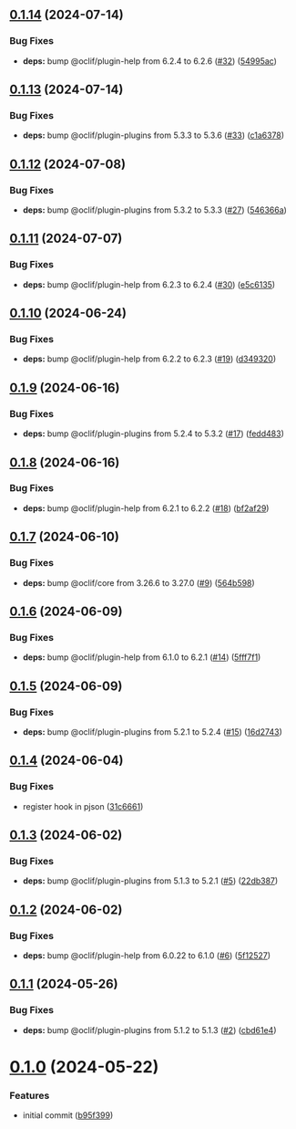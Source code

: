 ## [0.1.14](https://github.com/oclif/plugin-test-core-v3/compare/0.1.13...0.1.14) (2024-07-14)


### Bug Fixes

* **deps:** bump @oclif/plugin-help from 6.2.4 to 6.2.6 ([#32](https://github.com/oclif/plugin-test-core-v3/issues/32)) ([54995ac](https://github.com/oclif/plugin-test-core-v3/commit/54995acdad9a3951faaa476932706eecf6ced9ca))



## [0.1.13](https://github.com/oclif/plugin-test-core-v3/compare/0.1.12...0.1.13) (2024-07-14)


### Bug Fixes

* **deps:** bump @oclif/plugin-plugins from 5.3.3 to 5.3.6 ([#33](https://github.com/oclif/plugin-test-core-v3/issues/33)) ([c1a6378](https://github.com/oclif/plugin-test-core-v3/commit/c1a63784562817a03c12313ed090459b936eb979))



## [0.1.12](https://github.com/oclif/plugin-test-core-v3/compare/0.1.11...0.1.12) (2024-07-08)


### Bug Fixes

* **deps:** bump @oclif/plugin-plugins from 5.3.2 to 5.3.3 ([#27](https://github.com/oclif/plugin-test-core-v3/issues/27)) ([546366a](https://github.com/oclif/plugin-test-core-v3/commit/546366a571813cb6aff92e6edda32da9e6221481))



## [0.1.11](https://github.com/oclif/plugin-test-core-v3/compare/0.1.10...0.1.11) (2024-07-07)


### Bug Fixes

* **deps:** bump @oclif/plugin-help from 6.2.3 to 6.2.4 ([#30](https://github.com/oclif/plugin-test-core-v3/issues/30)) ([e5c6135](https://github.com/oclif/plugin-test-core-v3/commit/e5c61351a72939b44156c199a085f6a34bb273f4))



## [0.1.10](https://github.com/oclif/plugin-test-core-v3/compare/0.1.9...0.1.10) (2024-06-24)


### Bug Fixes

* **deps:** bump @oclif/plugin-help from 6.2.2 to 6.2.3 ([#19](https://github.com/oclif/plugin-test-core-v3/issues/19)) ([d349320](https://github.com/oclif/plugin-test-core-v3/commit/d34932061514265966ba298104aa6618c43bacf3))



## [0.1.9](https://github.com/oclif/plugin-test-core-v3/compare/0.1.8...0.1.9) (2024-06-16)


### Bug Fixes

* **deps:** bump @oclif/plugin-plugins from 5.2.4 to 5.3.2 ([#17](https://github.com/oclif/plugin-test-core-v3/issues/17)) ([fedd483](https://github.com/oclif/plugin-test-core-v3/commit/fedd483f244c404ffb74ee6006c521287ed6bd5b))



## [0.1.8](https://github.com/oclif/plugin-test-core-v3/compare/0.1.7...0.1.8) (2024-06-16)


### Bug Fixes

* **deps:** bump @oclif/plugin-help from 6.2.1 to 6.2.2 ([#18](https://github.com/oclif/plugin-test-core-v3/issues/18)) ([bf2af29](https://github.com/oclif/plugin-test-core-v3/commit/bf2af29a4d9aa33ef29bb8a2f488d82479673d67))



## [0.1.7](https://github.com/oclif/plugin-test-core-v3/compare/0.1.6...0.1.7) (2024-06-10)


### Bug Fixes

* **deps:** bump @oclif/core from 3.26.6 to 3.27.0 ([#9](https://github.com/oclif/plugin-test-core-v3/issues/9)) ([564b598](https://github.com/oclif/plugin-test-core-v3/commit/564b5984881d86bc7a6f01332875ba6b26a90648))



## [0.1.6](https://github.com/oclif/plugin-test-core-v3/compare/0.1.5...0.1.6) (2024-06-09)


### Bug Fixes

* **deps:** bump @oclif/plugin-help from 6.1.0 to 6.2.1 ([#14](https://github.com/oclif/plugin-test-core-v3/issues/14)) ([5fff7f1](https://github.com/oclif/plugin-test-core-v3/commit/5fff7f1a0ee023fe69d9cd8be4be62e1b4c3c903))



## [0.1.5](https://github.com/oclif/plugin-test-core-v3/compare/0.1.4...0.1.5) (2024-06-09)


### Bug Fixes

* **deps:** bump @oclif/plugin-plugins from 5.2.1 to 5.2.4 ([#15](https://github.com/oclif/plugin-test-core-v3/issues/15)) ([16d2743](https://github.com/oclif/plugin-test-core-v3/commit/16d274376d84945537bd1a92978c9a8cd4d056ce))



## [0.1.4](https://github.com/oclif/plugin-test-core-v3/compare/0.1.3...0.1.4) (2024-06-04)


### Bug Fixes

* register hook in pjson ([31c6661](https://github.com/oclif/plugin-test-core-v3/commit/31c6661d82ba85df159e7511ff121f9ef3ab470b))



## [0.1.3](https://github.com/oclif/plugin-test-core-v3/compare/0.1.2...0.1.3) (2024-06-02)


### Bug Fixes

* **deps:** bump @oclif/plugin-plugins from 5.1.3 to 5.2.1 ([#5](https://github.com/oclif/plugin-test-core-v3/issues/5)) ([22db387](https://github.com/oclif/plugin-test-core-v3/commit/22db3874b5cf1dd9b76cfe4c4836a36cfe69b28d))



## [0.1.2](https://github.com/oclif/plugin-test-core-v3/compare/0.1.1...0.1.2) (2024-06-02)


### Bug Fixes

* **deps:** bump @oclif/plugin-help from 6.0.22 to 6.1.0 ([#6](https://github.com/oclif/plugin-test-core-v3/issues/6)) ([5f12527](https://github.com/oclif/plugin-test-core-v3/commit/5f1252756f78690fa9a45190e8afbba4400f7c44))



## [0.1.1](https://github.com/oclif/plugin-test-core-v3/compare/0.1.0...0.1.1) (2024-05-26)


### Bug Fixes

* **deps:** bump @oclif/plugin-plugins from 5.1.2 to 5.1.3 ([#2](https://github.com/oclif/plugin-test-core-v3/issues/2)) ([cbd61e4](https://github.com/oclif/plugin-test-core-v3/commit/cbd61e4bc62e23625133e923eb55a77b8363a33b))



# [0.1.0](https://github.com/oclif/plugin-test-core-v3/compare/b95f3997b5c9ad0b1512bbb74ffa75078c96e33e...0.1.0) (2024-05-22)


### Features

* initial commit ([b95f399](https://github.com/oclif/plugin-test-core-v3/commit/b95f3997b5c9ad0b1512bbb74ffa75078c96e33e))



